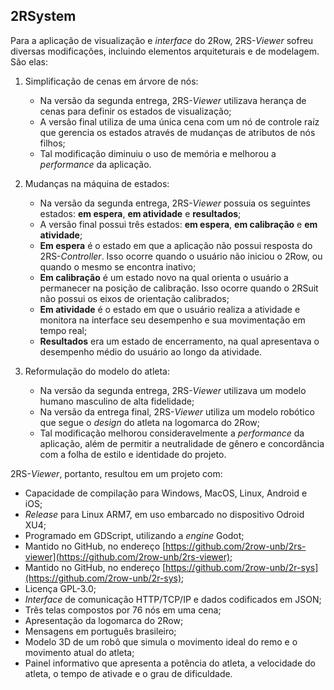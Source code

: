 ## 2RSystem

Para a aplicação de visualização e _interface_ do 2Row, 2RS-_Viewer_ sofreu diversas modificações, incluindo elementos arquiteturais e de modelagem. São elas:

1. Simplificação de cenas em árvore de nós:

    * Na versão da segunda entrega, 2RS-_Viewer_ utilizava herança de cenas para definir os estados de visualização;
    * A versão final utiliza de uma única cena com um nó de controle raíz que gerencia os estados através de mudanças de atributos de nós filhos;
    * Tal modificação diminuiu o uso de memória e melhorou a _performance_ da aplicação.
1. Mudanças na máquina de estados:

    * Na versão da segunda entrega, 2RS-_Viewer_ possuia os seguintes estados: **em espera**, **em atividade** e **resultados**;
    * A versão final possui três estados: **em espera**, **em calibração** e **em atividade**;
    * **Em espera** é o estado em que a aplicação não possui resposta do 2RS-_Controller_. Isso ocorre quando o usuário não iniciou o 2Row, ou quando o mesmo se encontra inativo;
    * **Em calibração** é um estado novo na qual orienta o usuário a permanecer na posição de calibração. Isso ocorre quando o 2RSuit não possui os eixos de orientação calibrados;
    * **Em atividade** é o estado em que o usuário realiza a atividade e monitora na interface seu desempenho e sua movimentação em tempo real;
    * **Resultados** era um estado de encerramento, na qual apresentava o desempenho médio do usuário ao longo da atividade.
1. Reformulação do modelo do atleta:

    * Na versão da segunda entrega, 2RS-_Viewer_ utilizava um modelo humano masculino de alta fidelidade;
    * Na versão da entrega final, 2RS-_Viewer_ utiliza um modelo robótico que segue o _design_ do atleta na logomarca do 2Row;
    * Tal modificação melhorou consideravelmente a _performance_ da aplicação, além de permitir a neutralidade de gênero e concordância com a folha de estilo e identidade do projeto.

2RS-_Viewer_, portanto, resultou em um projeto com:

* Capacidade de compilação para Windows, MacOS, Linux, Android e iOS;
* _Release_ para Linux ARM7, em uso embarcado no dispositivo Odroid XU4;
* Programado em GDScript, utilizando a _engine_ Godot;
* Mantido no GitHub, no endereço [https://github.com/2row-unb/2rs-viewer](https://github.com/2row-unb/2rs-viewer);
* Mantido no GitHub, no endereço [https://github.com/2row-unb/2r-sys](https://github.com/2row-unb/2r-sys);
* Licença GPL-3.0;
* _Interface_ de comunicação HTTP/TCP/IP e dados codificados em JSON;
* Três telas compostos por 76 nós em uma cena;
* Apresentação da logomarca do 2Row;
* Mensagens em português brasileiro;
* Modelo 3D de um robô que simula o movimento ideal do remo e o movimento atual do atleta;
* Painel informativo que apresenta a potência do atleta, a velocidade do atleta, o tempo de ativade e o grau de dificuldade.
